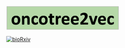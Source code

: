 <div align="left">
<img src="./docs/logo.png" width="300" height="auto">
</div>

[![bioRxiv](https://img.shields.io/badge/BioRxiv-10.1101/2023.11.16.567363-blue.svg)](https://www.biorxiv.org/content/10.1101/2023.11.16.567363v1)


